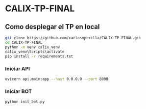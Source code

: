 # CALIX-TP-FINAL
## Como desplegar el TP en local
```sh
git clone https://github.com/carlosmperilla/CALIX-TP-FINAL.git
cd CALIX-TP-FINAL
python -m venv calix_venv
calix_venv\Scripts\activate
pip install -r requirements.txt
```
### Iniciar API
```sh
uvicorn api.main:app --host 0.0.0.0 --port 8000
```

### Iniciar BOT
```sh
python init_bot.py
```
